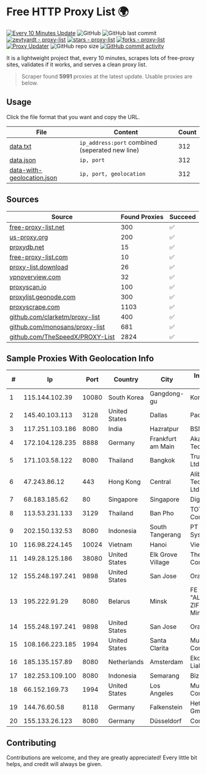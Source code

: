 
# Free HTTP Proxy List 🌍

[![Every 10 Minutes Update](https://github.com/mertguvencli/http-proxy-list/actions/workflows/main.yml/badge.svg?branch=main)](https://github.com/mertguvencli/http-proxy-list/actions/workflows/main.yml)
![GitHub](https://img.shields.io/github/license/mertguvencli/http-proxy-list)
![GitHub last commit](https://img.shields.io/github/last-commit/mertguvencli/http-proxy-list)
[![zevtyardt - proxy-list](https://img.shields.io/static/v1?label=zevtyardt&message=proxy-list&color=blue&logo=github)](https://github.com/zevtyardt/proxy-list "Go to GitHub repo")
[![stars - proxy-list](https://img.shields.io/github/stars/zevtyardt/proxy-list?style=social)](https://github.com/zevtyardt/proxy-list)
[![forks - proxy-list](https://img.shields.io/github/forks/zevtyardt/proxy-list?style=social)](https://github.com/zevtyardt/proxy-list)
[![Proxy Updater](https://github.com/zevtyardt/proxy-list/workflows/Proxy%20Updater/badge.svg)](https://github.com/zevtyardt/proxy-list/actions?query=workflow:"Proxy+Updater")
![GitHub repo size](https://img.shields.io/github/repo-size/zevtyardt/proxy-list)
[![GitHub commit activity](https://img.shields.io/github/commit-activity/m/zevtyardt/proxy-list?logo=commits)](https://github.com/zevtyardt/proxy-list/commits/main)

It is a lightweight project that, every 10 minutes, scrapes lots of free-proxy sites, validates if it works, and serves a clean proxy list.

> Scraper found **5991** proxies at the latest update. Usable proxies are below.

## Usage

Click the file format that you want and copy the URL.

|File|Content|Count|
|----|-------|-----|
|[data.txt](https://raw.githubusercontent.com/mertguvencli/http-proxy-list/main/proxy-list/data.txt)|`ip_address:port` combined (seperated new line)|312|
|[data.json](https://raw.githubusercontent.com/mertguvencli/http-proxy-list/main/proxy-list/data.json)|`ip, port`|312|
|[data-with-geolocation.json](https://raw.githubusercontent.com/mertguvencli/http-proxy-list/main/proxy-list/data-with-geolocation.json)|`ip, port, geolocation`|312|

## Sources

|Source|Found Proxies|Succeed|
|------|-------------|-------|
|[free-proxy-list.net](https://free-proxy-list.net)|300|✅|
|[us-proxy.org](https://www.us-proxy.org)|200|✅|
|[proxydb.net](http://proxydb.net)|15|✅|
|[free-proxy-list.com](https://free-proxy-list.com/?page=&port=&type%5B%5D=http&type%5B%5D=https&up_time=0&search=Search)|10|✅|
|[proxy-list.download](https://www.proxy-list.download/HTTP)|26|✅|
|[vpnoverview.com](https://vpnoverview.com/privacy/anonymous-browsing/free-proxy-servers)|32|✅|
|[proxyscan.io](https://www.proxyscan.io)|100|✅|
|[proxylist.geonode.com](https://proxylist.geonode.com/api/proxy-list?limit=300&page=1&sort_by=lastChecked&sort_type=desc&protocols=http,https)|300|✅|
|[proxyscrape.com](https://api.proxyscrape.com/v2/?request=displayproxies&protocol=http&timeout=10000&country=all&ssl=all&anonymity=all)|1103|✅|
|[github.com/clarketm/proxy-list](https://raw.githubusercontent.com/clarketm/proxy-list/master/proxy-list-raw.txt)|400|✅|
|[github.com/monosans/proxy-list](https://raw.githubusercontent.com/monosans/proxy-list/main/proxies/http.txt)|681|✅|
|[github.com/TheSpeedX/PROXY-List](https://raw.githubusercontent.com/TheSpeedX/PROXY-List/master/http.txt)|2824|✅|


## Sample Proxies With Geolocation Info

|#|Ip|Port|Country|City|Internet Service Provider|
|-|--|----|-------|----|-------------------------|
|1|115.144.102.39|10080|South Korea|Gangdong-gu|Korea Telecom|
|2|145.40.103.113|3128|United States|Dallas|Packet Host, Inc.|
|3|117.251.103.186|8080|India|Hazratpur|BSNL Internet|
|4|172.104.128.235|8888|Germany|Frankfurt am Main|Akamai Technologies|
|5|171.103.58.122|8080|Thailand|Bangkok|True Internet Co., Ltd.|
|6|47.243.86.12|443|Hong Kong|Central|Alibaba (US) Technology Co., Ltd.|
|7|68.183.185.62|80|Singapore|Singapore|DigitalOcean, LLC|
|8|113.53.231.133|3129|Thailand|Ban Pho|TOT Public Company Limited|
|9|202.150.132.53|8080|Indonesia|South Tangerang|PT Comtronics Systems|
|10|116.98.224.145|10024|Vietnam|Hanoi|Viettel Corporation|
|11|149.28.125.186|38080|United States|Elk Grove Village|The Constant Company|
|12|155.248.197.241|9898|United States|San Jose|Oracle Corporation|
|13|195.222.91.29|8080|Belarus|Minsk|FE "ALTERNATIVNAYA ZIFROVAYA SET" Minsk|
|14|155.248.197.241|9898|United States|San Jose|Oracle Corporation|
|15|108.166.223.185|1994|United States|Santa Clarita|Multacom Corporation|
|16|185.135.157.89|8080|Netherlands|Amsterdam|Ekotrans Limited Liability Company|
|17|182.253.109.100|8080|Indonesia|Semarang|Biznet Metronet|
|18|66.152.169.73|1994|United States|Los Angeles|Multacom Corporation|
|19|144.76.60.58|8118|Germany|Falkenstein|Hetzner Online GmbH|
|20|155.133.26.123|8080|Germany|Düsseldorf|Contabo GmbH|



## Contributing

Contributions are welcome, and they are greatly appreciated! Every
little bit helps, and credit will always be given.

